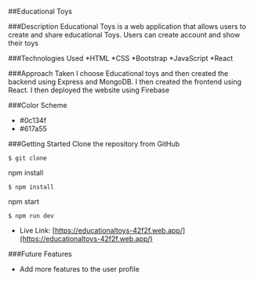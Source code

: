
##Educational Toys

###Description
Educational Toys is a web application that allows users to create and share educational Toys. Users can create account and show their toys 


###Technologies Used
*HTML
*CSS
*Bootstrap
*JavaScript
*React

###Approach Taken
I choose Educational toys and then created the backend using Express and MongoDB. I then created the frontend using React. I then deployed the website using Firebase


###Color Scheme
* #0c134f
* #617a55


###Getting Started
Clone the repository from GitHub
```
$ git clone
```

npm install
```
$ npm install
```

npm start
```
$ npm run dev
```


- Live Link: [https://educationaltoys-42f2f.web.app/](https://educationaltoys-42f2f.web.app/)



###Future Features
* Add more features to the user profile


